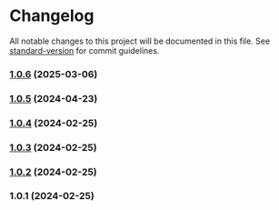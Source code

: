 # Changelog

All notable changes to this project will be documented in this file. See [standard-version](https://github.com/conventional-changelog/standard-version) for commit guidelines.

### [1.0.6](https://github.com/pocketix/vpl-for-things/compare/v1.0.5...v1.0.6) (2025-03-06)

### [1.0.5](https://github.com/podvojsky/vpl-for-things/compare/v1.0.4...v1.0.5) (2024-04-23)

### [1.0.4](https://github.com/podvojsky/vpl-for-things/compare/v1.0.3...v1.0.4) (2024-02-25)

### [1.0.3](https://github.com/podvojsky/vpl-for-things/compare/v1.0.2...v1.0.3) (2024-02-25)

### [1.0.2](https://github.com/podvojsky/vpl-for-things/compare/v1.0.1...v1.0.2) (2024-02-25)

### 1.0.1 (2024-02-25)
